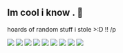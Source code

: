## Im cool i know . 🐇

hoards of random stuff i stole >:D !! /p

![](https://camo.githubusercontent.com/ee97a48c7b33ec885fe78c543836323c0b7c886af2ca4634a515c50aa87153b7/68747470733a2f2f66696c65732e636174626f782e6d6f652f7933313874722e676966) ![](https://camo.githubusercontent.com/0bf1a4bf37e8cc1c019a4fe6441c72097d5624bbc3691c48cd621d3ebbcf4f73/68747470733a2f2f66696c65732e636174626f782e6d6f652f6869386832782e676966)  ![](https://camo.githubusercontent.com/8f2f841aa2b3467065884821a12d64fc5242a043928f3ee7480f98bd6632e1eb/68747470733a2f2f6c61626f7261746f72792e6e656f6369746965732e6f72672f7374616d70732f626c75652f312e676966) ![](https://camo.githubusercontent.com/cbbda14f71e57cc6897740c1cb73134cbdfd4afa53978cf0f5a48fec8d208db0/68747470733a2f2f63696e6e692e6e65742f696d616765732f7765622f7374616d702f7374616e702e706e67) ![](https://camo.githubusercontent.com/f7f65a0a4e21c264c5db8f2a56cf014cd242cfcbe039ae3dd6a36acc0721777b/68747470733a2f2f61647269616e73626c696e6b6965636f6c6c656374696f6e2e6e656f6369746965732e6f72672f7374616d70732f61332e676966) ![](https://camo.githubusercontent.com/6b9f595215b551ade2570157effa6e0d64b7c3778e6d8e699489488fb312956c/68747470733a2f2f66696c65732e636174626f782e6d6f652f7172317634622e706e67) ![](https://camo.githubusercontent.com/45fb9b6c7db59a2ca147430372b009750899ad3fd4dfb06fbd068bee04d97c8c/68747470733a2f2f66696c65732e636174626f782e6d6f652f716e6d6b36642e676966) ![](https://camo.githubusercontent.com/f7f65a0a4e21c264c5db8f2a56cf014cd242cfcbe039ae3dd6a36acc0721777b/68747470733a2f2f61647269616e73626c696e6b6965636f6c6c656374696f6e2e6e656f6369746965732e6f72672f7374616d70732f61332e676966) ![](https://camo.githubusercontent.com/ec2a87e5f2b1a8e9e33f607a67dd1a6b74f8e0dcc8819e4040cffa53110c7bb1/68747470733a2f2f626973637569742e6372642e636f2f6173736574732f696d616765732f67616c6c65727938352f35396266353633632e6769663f763d63633163366466612e676966)
